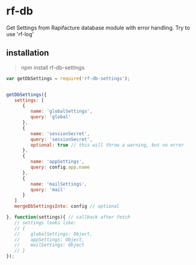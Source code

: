 # rf-db

Get Settings from Rapifacture database module with error handling. Try to use 'rf-log'

## installation

> npm install rf-db-settings

```javascript
var getDbSettings = require('rf-db-settings');


getDbSettings({
   settings: [
      {
         name: 'globalSettings',
         query: 'global'
      },
      {
         name: 'sessionSecret',
         query: 'sessionSecret',
         optional: true // this will throw a warning, but no error
      },
      {
         name: 'appSettings',
         query: config.app.name
      },
      {
         name: 'mailSettings',
         query: 'mail'
      }
   ]
   mergeDbSettingsInto: config // optional

}, function(settings){ // callback after fetch
   // settings looks like:
   // {
   //    globalSettings: Object,
   //    appSettings: Object,
   //    mailSettings: Object
   // }
});
```
